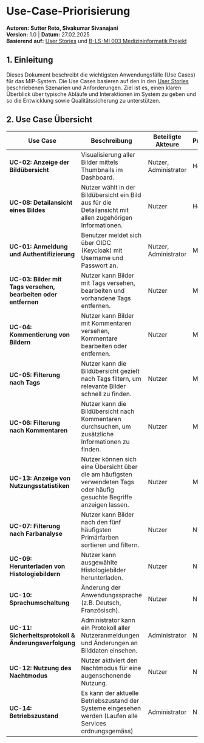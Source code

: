 # Use-Case-Priorisierung
**Autoren:** **Sutter Reto, Sivakumar Sivanajani**  
**Version:** 1.0 |  **Datum:** 27.02.2025  
**Basierend auf:** [User Stories](./User%20Stories.md) und [B-LS-MI 003 Medizininformatik Projekt](https://b-ls-mi-sip.pages.fhnw.ch/sip-docs/#das-projekt) 

## 1. Einleitung
Dieses Dokument beschreibt die wichtigsten Anwendungsfälle (Use Cases) für das MIP-System. Die Use Cases basieren auf den in den [User Stories](./User%20Stories.md) beschriebenen Szenarien und Anforderungen. Ziel ist es, einen klaren Überblick über typische Abläufe und Interaktionen im System zu geben und so die Entwicklung sowie Qualitätssicherung zu unterstützen.

## 2. Use Case Übersicht  

| Use Case                                     | Beschreibung                          | Beteiligte Akteure                          | Priorisierung |
|----------------------------------------------|---------------------------------------|---------------------------------------------|--------------|
| **UC-02: Anzeige der Bildübersicht** | Visualisierung aller Bilder mittels Thumbnails im Dashboard. | Nutzer, Administrator | Hoch |
| **UC-08: Detailansicht eines Bildes** | Nutzer wählt in der Bildübersicht ein Bild aus für die Detailansicht mit allen zugehörigen Informationen. | Nutzer | Hoch |
| **UC-01: Anmeldung und Authentifizierung** | Benutzer meldet sich über OIDC (Keycloak) mit Username und Passwort an. | Nutzer, Administrator | Mittel |
| **UC-03: Bilder mit Tags versehen, bearbeiten oder entfernen** | Nutzer kann Bilder mit Tags versehen, bearbeiten und vorhandene Tags entfernen. | Nutzer | Mittel |
| **UC-04: Kommentierung von Bildern** | Nutzer kann Bilder mit Kommentaren versehen, Kommentare bearbeiten oder entfernen. | Nutzer | Mittel |
| **UC-05: Filterung nach Tags** | Nutzer kann die Bildübersicht gezielt nach Tags filtern, um relevante Bilder schnell zu finden. | Nutzer | Mittel |
| **UC-06: Filterung nach Kommentaren** | Nutzer kann die Bildübersicht nach Kommentaren durchsuchen, um zusätzliche Informationen zu finden. | Nutzer | Mittel |
| **UC-13: Anzeige von Nutzungsstatistiken** | Nutzer können sich eine Übersicht über die am häufigsten verwendeten Tags oder häufig gesuchte Begriffe anzeigen lassen. | Nutzer | Mittel |
| **UC-07: Filterung nach Farbanalyse** | Nutzer kann Bilder nach den fünf häufigsten Primärfarben sortieren und filtern. | Nutzer | Niedrig |
| **UC-09: Herunterladen von Histologiebildern** | Nutzer kann ausgewählte Histologiebilder herunterladen. | Nutzer | Niedrig |
| **UC-10: Sprachumschaltung** | Änderung der Anwendungssprache (z.B. Deutsch, Französisch). | Nutzer | Niedrig |
| **UC-11: Sicherheitsprotokoll & Änderungsverfolgung** | Administrator kann ein Protokoll aller Nutzeranmeldungen und Änderungen an Bilddaten einsehen. | Administrator | Niedrig |
| **UC-12: Nutzung des Nachtmodus** | Nutzer aktiviert den Nachtmodus für eine augenschonende Nutzung. | Nutzer | Niedrig |
| **UC-14: Betriebszustand** | Es kann der aktuelle Betriebszustand der Systeme eingesehen werden (Laufen alle Services ordnungsgemäss)| Administrator    | Niedrig

